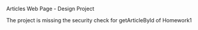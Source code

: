 Articles Web Page - Design Project

The project is missing the security check for getArticleById of Homework1
